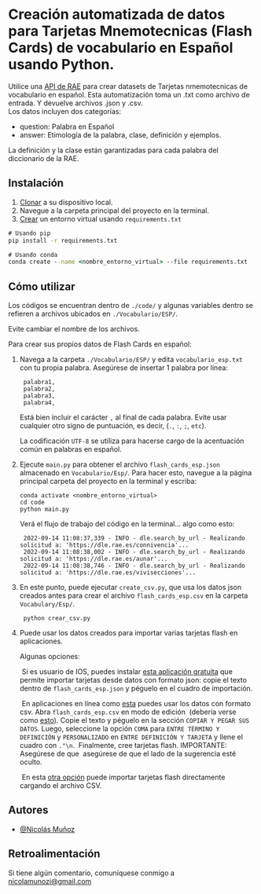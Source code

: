 # Creación automatizada de datos para Tarjetas Mnemotecnicas (Flash Cards) de vocabulario en Español usando Python.

Utilice una [API de RAE](https://pypi.org/project/pyrae/) para crear datasets de Tarjetas nmemotecnicas de vocabulario en español.
Esta automatización toma un .txt como archivo de entrada. Y devuelve archivos .json y .csv.  
Los datos incluyen dos categorías:

* question: Palabra en Español
* answer: Etimología de la palabra, clase, definición y ejemplos.

La definición y la clase están garantizadas para cada palabra del diccionario de la RAE.
   

 



## Instalación

1. [Clonar](https://docs.github.com/en/repositories/creating-and-managing-repositories/cloning-a-repository)
   a su dispositivo local.
2. Navegue a la carpeta principal del proyecto en la terminal.
3. [Crear](https://stackoverflow.com/questions/48787250/set-up-virtualenv-using-a-requirements-txt-generated-by-conda)
   un entorno virtual usando `requirements.txt`
   
``` cmd
# Usando pip
pip install -r requirements.txt

# Usando conda
conda create --name <nombre_entorno_virtual> --file requirements.txt
```
    
## Cómo utilizar

Los códigos se encuentran dentro de `./code/` y algunas variables dentro se refieren a archivos ubicados
en `./Vocabulario/ESP/`.

Evite cambiar el nombre de los archivos.

Para crear sus propios datos de Flash Cards en español:

1. Navega a la carpeta `./Vocabulario/ESP/` y edita `vocabulario_esp.txt` con tu propia palabra.
   Asegúrese de insertar 1 palabra por línea:

        palabra1,
        palabra2,
        palabra3,
        palabra4,

   Está bien incluir el carácter `,` al final de cada palabra.
   Evite usar cualquier otro signo de puntuación, es decir, (`.`, `:`, `;`, `etc`).
 
   La codificación `UTF-8` se utiliza para hacerse cargo de la acentuación común
   en palabras en español.
 

2. Ejecute `main.py` para obtener el archivo `flash_cards_esp.json` almacenado en
   `Vocabulario/Esp/`. Para hacer esto, navegue a la página principal
   carpeta del proyecto en la terminal y escriba:

       conda activate <nombre_entorno_virtual>
       cd code
       python main.py

   Verá el flujo de trabajo del código en la terminal... algo como esto:

        2022-09-14 11:08:37,339 - INFO - dle.search_by_url - Realizando solicitud a: 'https://dle.rae.es/connivencia'...
        2022-09-14 11:08:38,002 - INFO - dle.search_by_url - Realizando solicitud a: 'https://dle.rae.es/aunar'...
        2022-09-14 11:08:38,746 - INFO - dle.search_by_url - Realizando solicitud a: 'https://dle.rae.es/vivisecciones'...

3. En este punto, puede ejecutar `create_csv.py`, que usa los datos json creados
   antes para crear el archivo `flash_cards_esp.csv` en la carpeta `Vocabulary/Esp/`.

        python crear_csv.py
   
4. Puede usar los datos creados para importar varias tarjetas flash en aplicaciones.

   Algunas opciones:


   &nbsp;Si es usuario de IOS,
   puedes instalar [esta aplicación gratuita](https://apps.apple.com/cl/app/flash-cards/id1454664875?l=en&fbclid=IwAR0fd_d8gPQNVyOSXNUBvjEbL3p6L2r584AeiDAONxe6I3zfd7P9b9SrxMA)
   que permite importar tarjetas desde datos con formato json: copie el texto dentro de `flash_cards_esp.json` y péguelo en el cuadro de importación.

   &nbsp;En aplicaciones en línea como [esta](https://www.cram.com/flashcards/create) puedes usar los datos con formato csv.
   Abra `flash_cards_esp.csv` en modo de edición &nbsp;(debería verse como [esto](https://raw.githubusercontent.com/Nicolamunozi/FC_SV_txt/main/Vocabulary/Esp/flash_cards_esp.csv)).
   Copie el texto y péguelo en la sección `COPIAR Y PEGAR SUS DATOS`. Luego, seleccione la opción `COMA` para `ENTRE TÉRMINO Y DEFINICIÓN` y `PERSONALIZADO` en `ENTRE DEFINICIÓN Y TARJETA`
   y llene el cuadro con `."\n`. &nbsp;Finalmente, cree tarjetas flash. IMPORTANTE: Asegúrese de que &nbsp;asegúrese de que el lado de la sugerencia esté oculto.

   &nbsp;En esta [otra opción](https://www.goconqr.com/) puede importar tarjetas flash directamente cargando el archivo CSV.





 




## Autores

- [@Nicolás Muñoz](https://www.github.com/Nicolamunozi)


## Retroalimentación

Si tiene algún comentario, comuníquese conmigo a nicolamunozi@gmail.com
